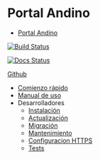 # Portal Andino

<!-- START doctoc generated TOC please keep comment here to allow auto update -->
<!-- DON'T EDIT THIS SECTION, INSTEAD RE-RUN doctoc TO UPDATE -->


- [Portal Andino](#portal-andino)

<!-- END doctoc generated TOC please keep comment here to allow auto update -->

[![Build Status](https://travis-ci.org/datosgobar/portal-andino.svg?branch=master)](https://travis-ci.org/datosgobar/portal-andino)

[![Docs Status](https://readthedocs.org/projects/portal-andino/badge/?version=master)](http://portal-andino.readthedocs.io/es/master/)

[Github](https://github.com/datosgobar/portal-andino)

- [Comienzo rápido](quickstart.md)
- [Manual de uso](usage.md)
- Desarrolladores
    - [Instalación](developers/install.md)
    - [Actualización](developers/update.md)
    - [Migración](developers/migration.md)
    - [Mantenimiento](developers/maintenance.md)
    - [Configuracion HTTPS](developers/https.md)
    - [Tests](developers/tests.md)
